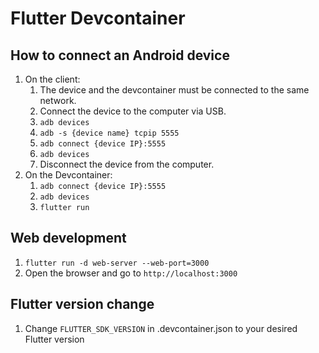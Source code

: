 # Flutter Devcontainer

## How to connect an Android device

1. On the client:
    1. The device and the devcontainer must be connected to the same network.
    2. Connect the device to the computer via USB.
    2. `adb devices`
    3. `adb -s {device name} tcpip 5555`
    4. `adb connect {device IP}:5555`
    5. `adb devices`
    6. Disconnect the device from the computer.
2. On the Devcontainer:
    1. `adb connect {device IP}:5555`
    2. `adb devices`
    3. `flutter run`

## Web development

1. `flutter run -d web-server --web-port=3000`
2. Open the browser and go to `http://localhost:3000`

## Flutter version change

1. Change `FLUTTER_SDK_VERSION` in .devcontainer.json to your desired Flutter version
